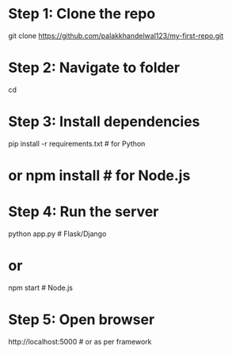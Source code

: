 # Step 1: Clone the repo
git clone https://github.com/palakkhandelwal123/my-first-repo.git

# Step 2: Navigate to folder
cd <repo-name>

# Step 3: Install dependencies
pip install -r requirements.txt   # for Python
# or npm install                  # for Node.js

# Step 4: Run the server
python app.py      # Flask/Django
# or
npm start          # Node.js

# Step 5: Open browser
http://localhost:5000  # or as per framework

